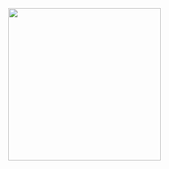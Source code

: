 <p align="center">
  <img src="https://cdn.jsdelivr.net/gh/scorphus/scorphiles@master/logo.png" height="300"/>
</p>
